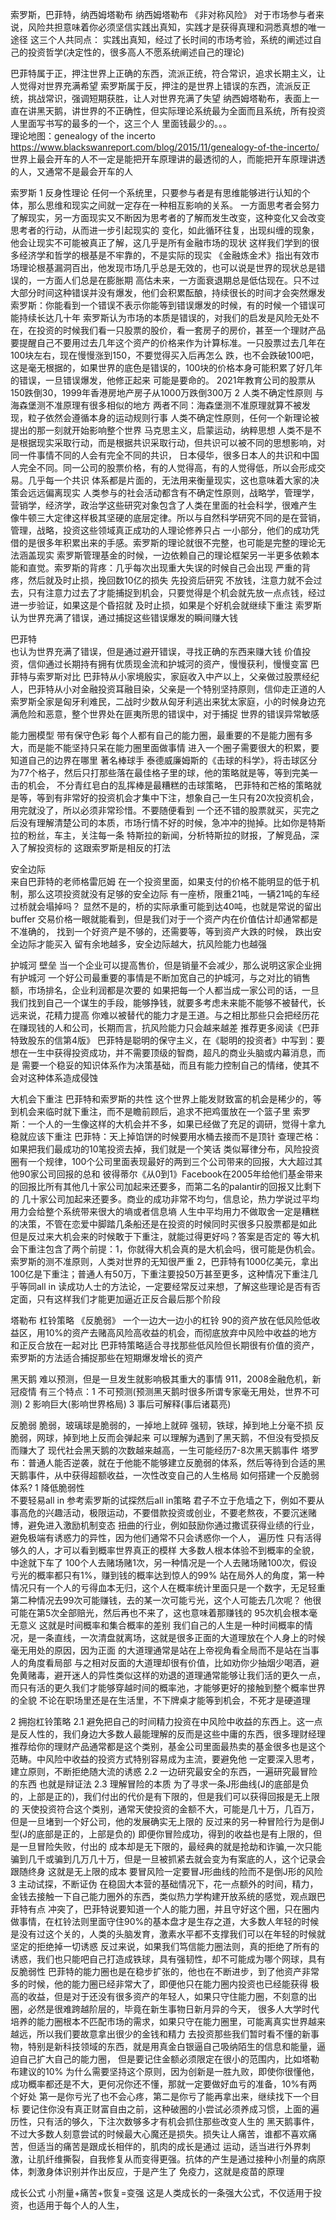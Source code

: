 
索罗斯，巴菲特，纳西姆塔勒布
纳西姆塔勒布 《非对称风险》  对于市场参与者来说，风险共担意味着你必须坚信实践出真知，实践才是获得真理和洞悉真想的唯一途径
这三个人共同点： 实践出真知，经过了长时间的市场考验，系统的阐述过自己的投资哲学(决定性的，很多高人不愿系统阐述自己的理论)

巴菲特属于正，押注世界上正确的东西，流派正统，符合常识，追求长期主义，让人觉得对世界充满希望
索罗斯属于反，押注的是世界上错误的东西，流派反正统，挑战常识，强调短期获胜，让人对世界充满了失望
纳西姆塔勒布，表面上一直在讲黑天鹅，讲世界的不正确性，但实际理论系统最为全面而且系统，所有投资人里面写书写的最多的一个，这三个人
  里面钱最少的。。。   
理论地图：genealogy of the incerto  https://www.blackswanreport.com/blog/2015/11/genealogy-of-the-incerto/
世界上最会开车的人不一定是能把开车原理讲的最透彻的人，而能把开车原理讲透的人，又通常不是最会开车的人


索罗斯
1 反身性理论  任何一个系统里，只要参与者是有思维能够进行认知的个体，那么思维和现实之间就一定存在一种相互影响的关系。
  一方面思考者会努力了解现实，另一方面现实又不断因为思考者的了解而发生改变，这种变化又会改变思考者的行动，从而进一步引起现实的
  变化，如此循环往复，出现纠缠的现象，他会让现实不可能被真正了解，这几乎是所有金融市场的现状 
  这样我们学到的很多经济学和哲学的根基是不牢靠的，不是实际的现实
  《金融炼金术》指出有效市场理论根基漏洞百出，他发现市场几乎总是无效的，也可以说是世界的现状总是错误的，一方面人们总是在膨胀期
   高估未来，一方面衰退期总是低估现在。只不过大部分时间这种错误并没有爆发，他们会积累酝酿，持续很长的时间才会突然爆发
  索罗斯：你能看到一个错误不表示你能等到错误爆发的时候，有的时候一个错误可能持续长达几十年
  索罗斯认为市场的本质是错误的，对我们的启发是风险无处不在，在投资的时候我们看一只股票的股价，看一套房子的房价，甚至一个理财产品
    要提醒自己不要用过去几年这个资产的价格来作为计算标准。一只股票过去几年在100块左右，现在慢慢涨到150，不要觉得买入后再怎么
    跌，也不会跌破100吧，这是毫无根据的，如果世界的底色是错误的，100块的价格本身可能积累了好几年的错误，一旦错误爆发，他修正起来
    可能是要命的。 2021年教育公司的股票从150跌倒30，1999年香港房地产房子从1000万跌倒300万
2 人类不确定性原则 与海森堡测不准原理有很多相似的地方
  两者不同：海森堡测不准原理就算不被发现，粒子依然会遵循本身的运动规则行事
    人类不确定性原则，任何一个新理论被提出的那一刻就开始影响整个世界   马克思主义，启蒙运动，纳粹思想
  人类不是不是根据现实采取行动，而是根据共识采取行动，但共识可以被不同的思想影响，对同一件事情不同的人会有完全不同的共识，
   日本侵华，很多日本人的共识和中国人完全不同。同一公司的股票价格，有的人觉得高，有的人觉得低，所以会形成交易。几乎每一个共识
   体系都是片面的，无法用来衡量现实，这也意味着大家的决策会远远偏离现实
  人类参与的社会活动都含有不确定性原则，战略学，管理学，营销学，经济学，政治学这些研究对象包含了人类在里面的社会科学，很难产生
    像牛顿三大定律这样极其坚硬的底层定律。所以与自然科学研究不同的是在营销，管理，战略，投资这些领域真正成功的人理论修养只占
    一小部分，他们的成功凭借的是很多年积累出来的手感。索罗斯的理论就很不完整，也可能是完整的理论无法涵盖现实
    索罗斯管理基金的时候，一边依赖自己的理论框架另一半更多依赖本能和直觉。索罗斯的背疼：几乎每次出现重大失误的时候自己会出现
      严重的背疼，然后就及时止损，挽回数10亿的损失
先投资后研究
  不放钱，注意力就不会过去，只有注意力过去了才能捕捉到机会，只要觉得是个机会就先放一点点钱，经过进一步验证，如果这是个昏招就
    及时止损，如果是个好机会就继续下重注
  索罗斯认为世界充满了错误，通过捕捉这些错误爆发的瞬间赚大钱



巴菲特  
  也认为世界充满了错误，但是通过避开错误，寻找正确的东西来赚大钱
  价值投资，信仰通过长期持有拥有优质现金流和护城河的资产，慢慢获利，慢慢变富
巴菲特与索罗斯对比
巴菲特从小家境殷实，家庭收入中产以上，父亲做过股票经纪人，巴菲特从小对金融投资耳融目染，父亲是一个特别坚持原则，信仰走正道的人
索罗斯全家是匈牙利难民，二战时少数从匈牙利逃出来犹太家庭，小的时候身边充满危险和恶意，整个世界处在匪夷所思的错误中，对于捕捉
  世界的错误异常敏感

能力圈模型  带有保守色彩
每个人都有自己的能力圈，最重要的不是能力圈有多大，而是能不能坚持只呆在能力圈里面做事情
进入一个圈子需要很大的积累，要知道自己的边界在哪里
著名棒球手 泰德威廉姆斯的《击球的科学》，将击球区分为77个格子，然后只打那些落在最佳格子里的球，他的策略就是等，等到完美一击的机会，
不分青红皂白的乱挥棒是最糟糕的击球策略，
巴菲特和芒格的策略就是等，等到有非常好的投资机会才集中下注，想象自己一生只有20次投资机会，用完就没了，所以必须非常珍惜。不要随便看到
一个还不错的股票就买，买完之后没有理解清楚公司的本质，市场行情不好的时候，急冲冲的抛掉。比如你是特斯拉的粉丝，车主，关注每一条
特斯拉的新闻，分析特斯拉的财报，了解竞品，深入了解投资标的
这跟索罗斯是相反的打法

安全边际    
来自巴菲特的老师格雷厄姆
在一个投资里面，如果支付的价格不能明显的低于机制，那么这项投资就没有足够的安全边际
有一座桥，限重21吨，一辆21吨的车经过桥就会塌掉吗？ 显然不是的，桥的实际承重可能到达40吨，也就是常说的留出buffer
交易价格一眼就能看到，但是我们对于一个资产内在价值估计却通常都是不准确的， 找到一个好资产是不够的，还需要等，等到资产大跌的时候，
跌出安全边际才能买入    留有余地越多，安全边际越大，抗风险能力也越强

护城河 壁垒
当一个企业可以提高售价，但是销量不会减少，那么说明这家企业拥有护城河
一个好公司最重要的事情是不断加宽自己的护城河，与之对比的销售额，市场排名，企业利润都是次要的
如果把每一个人都当成一家公司的话，一旦我们找到自己一个谋生的手段，能够挣钱，就要多考虑未来能不能够不被替代，长远来说，花精力提高
你难以被替代的能力才是王道。与之相比那些只会把经历花在赚现钱的人和公司，长期而言，抗风险能力只会越来越差
推荐更多阅读《巴菲特致股东的信第4版》
巴菲特是聪明的保守主义，在《聪明的投资者》中写到：要想在一生中获得投资成功，并不需要顶级的智商，超凡的商业头脑或内幕消息，而是
需要一个稳妥的知识体系作为决策基础，而且有能力控制自己的情绪，使其不会对这种体系造成侵蚀

大机会下重注  巴菲特和索罗斯的共性
这个世界上能发财致富的机会是稀少的，等到机会来临时就下重注，而不是瞻前顾后，追求不把鸡蛋放在一个篮子里
索罗斯：一个人的一生像这样的大机会并不多，如果已经做了充足的调研，觉得十拿九稳就应该下重注
巴菲特：天上掉馅饼的时候要用水桶去接而不是顶针
查理芒格：如果把我们最成功的10笔投资去掉，我们就是一个笑话
类似幂律分布，风险投资圈有一个规律，100个公司里面表现最好的两到三个公司带来的回报，大大超过其他90家公司回报的总和
彼得蒂尔《从0到1》Facebook在2005年给他们基金带来的回报比所有其他几十家公司加起来还要多，而第二名的palantir的回报又比剩下的
几十家公司加起来还要多。商业的成功非常不均匀，信息论，热力学说过平均用力会给整个系统带来很大的墒或者信息墒
人生中平均用力不做取舍一定是糟糕的决策，不管在恋爱中脚踏几条船还是在投资的时候同时买很多只股票都是如此
但是反过来大机会来的时候敢于下重注，就能过得更好吗？答案是否定的
等大机会下重注包含了两个前提：1，你就得大机会真的是大机会吗，很可能是伪机会。索罗斯的测不准原则，人类对世界的无知很严重
2，巴菲特有1000亿美元，拿出100亿是下重注；普通人有50万，下重注要投50万甚至更多，这种情况下重注几乎等同all in
读成功人士的方法论，一定要经常反过来想，了解这些理论是否有否定面，只有这样我们才能更加逼近正反合最后那个阶段



塔勒布
杠铃策略  《反脆弱》
一个一边大一边小的杠铃 90的资产放在低风险低收益区，用10%的资产去赌高风险高收益的机会，而彻底放弃中风险中收益的地方
和正反合放在一起对比
巴菲特策略适合寻找那些低风险但长期很有价值的资产，索罗斯的方法适合捕捉那些在短期爆发增长的资产

黑天鹅
难以预测，但是一旦发生就影响极其重大的事情
911，2008金融危机，新冠疫情
有三个特点：1 不可预测(预测黑天鹅时很多所谓专家毫无用处，世界不可测) 2 影响巨大(影响世界格局) 3 事后可解释(事后诸葛亮)

反脆弱
脆弱，玻璃球是脆弱的，一掉地上就碎
强韧，铁球，掉到地上分毫不损
反脆弱，网球，掉到地上反而会弹起来   可以理解为遇到了黑天鹅，不但没有受损反而赚大了
现代社会黑天鹅的次数越来越高，一生可能经历7-8次黑天鹅事件
塔罗布：普通人能否逆袭，就在于他能不能够建立反脆弱的体系，然后等待到合适的黑天鹅事件，从中获得超额收益，一次性改变自己的人生格局
如何搭建一个反脆弱体系?
1 降低脆弱性  
   不要轻易all in   参考索罗斯的试探然后all in策略 
   君子不立于危墙之下，例如不要从事高危的兴趣活动，极限运动，不要借款投资或创业，不要老熬夜，不要沉迷赌博，避免进入激励机制变态
      扭曲的行业，例如鼓励你通过撒谎获得业绩的行业，避免极端有诱惑力的异性，因为他们通常不只会诱惑你一个人，
遍历性
只有活得够久的人，才可以看到概率世界真正的模样
大多数人根本体验不到概率的全貌，中途就下车了
100个人去赌场赌1次，另一种情况是一个人去赌场赌100次，假设亏光的概率都只有1%，赚到钱的概率达到惊人的99%
站在局外人的角度，第一种情况只有一个人的亏得血本无归，这个人在概率统计里面只是一个数字，无足轻重
第二种情况去99次可能赚钱，去的某一次可能亏光，这个人可能去几次呢？ 他很可能在第5次全部赔光，然后再也不来了，这也意味着那赚钱的
95次机会根本毫无意义
这就是时间概率和集合概率的差别
我们自己的人生是一种时间概率的情况，是一条直线，一次清盘就离场，这就是很多正面的大道理放在个人身上的时候毫无用处的原因，因为正面
的大道理通常是站在上帝视角看全局而不是站在当事人的角度看局部
与之相对反面的大道理却很有价值，比如劝你少抽烟少喝酒，避免黄赌毒，避开迷人的异性类似这样的劝退的道理通常能够让我们活的更久一点，
而只有活的更久我们才能够穿越时间的概率池，才能够更好的接触到整个概率世界的全貌
不论在职场里还是在生活里，不下牌桌才能等到机会，不死才是硬道理

2 拥抱杠铃策略
2.1 避免把自己的时间精力投资在中风险中收益的东西上。这一点是反人性的，我们身边大多数人最能理解的反而是这些中庸的东西，很多理财经理
推荐给你的理财产品通常都是这个类别，基金公司里面最热卖的基金很多也是这个范畴。中风险中收益的投资方式特别容易成为主流，要避免他
一定要深入思考，建立原则，不断拒绝随大流的诱惑
2.2 一边研究最安全的东西，一遍研究最冒险的东西 也就是辩证法
2.3 理解冒险的本质 
  为了寻求一条J形曲线(J的底部是负的，上部是正的)，我们付出的代价是有下限的，但是我们可以获得回报是无上限的
  天使投资符合这个类别，通常天使投资的金额不大，可能是几十万，几百万，但是一旦堵到一个好公司，他的发展确实无上限的
  反过来的另一种冒险行为是倒J型(J的底部是正的，上部是负的)  即便你冒险成功，得到的收益也是有上限的，但是一旦冒险失败，付出的
    成本却是无下限的，最经典的就是抢劫和诈骗,一次只能骗到几千或骗到几万几十万，但是一旦被抓紧去就会变为有案底的人，这个记录会跟随终身
    这就是无上限的成本
  要冒风险一定要冒J形曲线的险而不是倒J形的风险
3 主动试探，不断证伪
  在稳固大本营的基础情况下，花一点额外的时间，精力，金钱去接触一下自己能力圈外的东西，类似热力学构建开放系统的感觉，观点跟巴菲特有点
  冲突了，巴菲特说要知道一个人的能力圈，并且守好这个圈，只在圈内做事情，在杠铃法则里面守住90%的基本盘才是生存之道，大多数人年轻的时候
 是没有过这个关的，人类的头脑发育，激素水平都不支撑我们可以在年轻的时候就坚定的拒绝掉一切诱惑
 反过来说，如果我们笃信能力圈法则，真的拒绝了所有的诱惑，我们也只能吧自己打造成铁球，具有强韧性，却不可能成为哪个网球，具有反脆弱性
 巴菲特的能力圈也是在稳步扩张的，他也在不断进步，到了他资产非常多的时候，他的能力圈已经非常大了，即便他只在能力圈内投资也已经能获得
极高的收益，但是对于还没有很多资产的年轻人，如果只守住能力圈，不刻意的出圈，必然是很难跨越阶层的，毕竟在新生事物日新月异的今天，
很多人大学时代培养的能力圈根本不匹配市场的需求，如果只守在能力圈里，可能离真实世界越来越远，所以我们要故意拿出很少的金钱和精力
去投资那些我们暂时看不懂的新事物，特别是新科技领域的东西，就是用真金白银逼自己吸纳陌生的信息和能量，逼迫自己扩大自己的能力圈，
但是要记住金额必须限定在很小的范围内，比如塔勒布建议的10%
  为什么需要坚持这个原则，因为创新是一胜九败，即使你很懂他，成功概率都还是不大，更何况你还不懂，那就一定要做好血亏的准备，10%有两个好处
  第一是你亏光了也不会心疼，第二是你亏了能再拿出来，继续找下一个目标
  要记住你没有真正财富自由之前，这种破圈的小尝试必须养成习惯，上面的遍历性，只有活的够久，下注次数够多才有机会抓住那些改变人生的
  黑天鹅事件，不过大多数人刻意尝试的时候最大心魔还是损失。损失让人痛苦，谁都不喜欢痛苦，但适当的痛苦是跟成长相伴的，肌肉的成长是通过
 运动，适当进行外界刺激，让肌纤维撕裂，自我修复从而变得更强。抗体的产生是通过接种小剂量的病原体，刺激身体识别并作出反应，于是产生了
  免疫力，这就是疫苗的原理

成长公式
小剂量+痛苦+恢复=变强
这是人类成长的一条强大公式，不仅适用于投资，也适用于每个人的人生，
